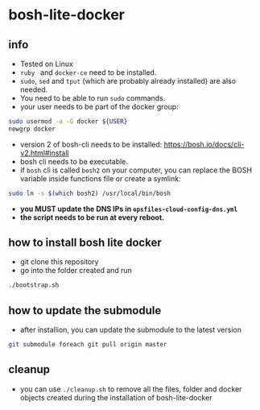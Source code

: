 # bosh-lite-docker

## info
* Tested on Linux
* ```ruby ``` and ```docker-ce``` need to be installed.
* ```sudo```, ```sed``` and ```tput``` (which are probably already installed) are also needed.
* You need to be able to run ```sudo``` commands.
* your user needs to be part of the docker group:
```sh
sudo usermod -a -G docker ${USER}
newgrp docker
```
* version 2 of bosh-cli needs to be installed: https://bosh.io/docs/cli-v2.html#install
* bosh cli needs to be executable.
* if ```bosh``` cli is called ```bosh2``` on your computer, you can replace the BOSH variable inside functions file or create a symlink:
```sh
sudo ln -s $(which bosh2) /usr/local/bin/bosh
```
* **you MUST update the DNS IPs in ```opsfiles-cloud-config-dns.yml```**
* **the script needs to be run at every reboot.**

## how to install bosh lite docker
* git clone this repository
* go into the folder created and run
```sh
./bootstrap.sh
```
## how to update the submodule
* after installion, you can update the submodule to the latest version
```sh
git submodule foreach git pull origin master
```
## cleanup
* you can use ```./cleanup.sh``` to remove all the files, folder and docker objects created during the installation of bosh-lite-docker

